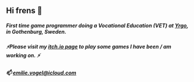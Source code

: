 ## Hi frens 👋

##### First time game programmer doing a Vocational Education (VET) at <a href="https://www.yrgo.se/utbildningar/game-creator-programmer/">Yrgo</a>, in Gothenburg, Sweden.
##### ⚡Please visit my <a href="https://blossom-em.itch.io/">itch.io page</a> to play some games I have been / am working on. ⚡
##### 📫 emilie.vogel@icloud.com
